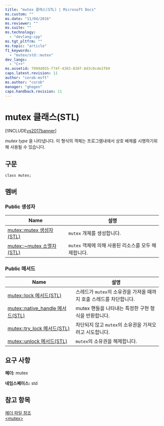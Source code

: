 ```yaml
---
title: "mutex 클래스(STL) | Microsoft Docs"
ms.custom: ""
ms.date: "11/04/2016"
ms.reviewer: ""
ms.suite: ""
ms.technology: 
  - "devlang-cpp"
ms.tgt_pltfrm: ""
ms.topic: "article"
f1_keywords: 
  - "mutex/std::mutex"
dev_langs: 
  - "C++"
ms.assetid: 7999d055-f74f-4303-810f-8d3c9cde2f69
caps.latest.revision: 11
author: "corob-msft"
ms.author: "corob"
manager: "ghogen"
caps.handback.revision: 11
---
```

# mutex 클래스(STL)
[!INCLUDE[vs2017banner](../assembler/inline/includes/vs2017banner.md)]

*mutex type* 을 나타냅니다.  이 형식의 객체는 프로그램내에서 상호 배제를 시행하기위해 사용될 수 있습니다.  
  
## 구문  
  
```  
class mutex;  
```  
  
## 멤버  
  
### Public 생성자  
  
|Name|설명|  
|----------|--------|  
|[mutex::mutex 생성자\(STL\)](../Topic/mutex::mutex%20Constructor%20\(STL\).md)|`mutex` 개체를 생성합니다.|  
|[mutex::~mutex 소멸자\(STL\)](../Topic/mutex::~mutex%20Destructor%20\(STL\).md)|`mutex` 객체에 의해 사용된 리소스를 모두 해제합니다.|  
  
### Public 메서드  
  
|Name|설명|  
|----------|--------|  
|[mutex::lock 메서드\(STL\)](../Topic/mutex::lock%20Method%20\(STL\).md)|스레드가 `mutex`의 소유권을 가져올 때까지 호출 스레드를 차단합니다.|  
|[mutex::native\_handle 메서드\(STL\)](../Topic/mutex::native_handle%20Method%20\(STL\).md)|mutex 핸들을 나타내는 특정한 구현 형식을 반환합니다.|  
|[mutex::try\_lock 메서드\(STL\)](../Topic/mutex::try_lock%20Method%20\(STL\).md)|차단되지 않고 `mutex`의 소유권을 가져오려고 시도합니다.|  
|[mutex::unlock 메서드\(STL\)](../Topic/mutex::unlock%20Method%20\(STL\).md)|`mutex`의 소유권을 해제합니다.|  
  
## 요구 사항  
 **헤더:** mutex  
  
 **네임스페이스:** std  
  
## 참고 항목  
 [헤더 파일 참조](../standard-library/cpp-standard-library-header-files.md)   
 [\<mutex\>](../standard-library/mutex.md)